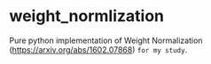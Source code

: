 # weight_normlization
Pure python implementation of Weight Normalization (https://arxiv.org/abs/1602.07868) ``for my study``.
